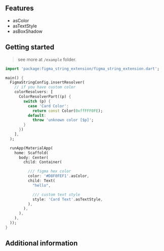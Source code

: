 ## Features

- asColor
- asTextStyle
- asBoxShadow

## Getting started

> see more at `/example` folder.

```dart
import 'package:figma_string_extension/figma_string_extension.dart';

main() {
  FigmaStringConfig.insertResolver(
    // if you have custom color
    colorResolvers: [
      ColorResolverPart((p) {
        switch (p) {
          case 'Card Color':
            return const Color(0xffFFF0FE);
          default:
            throw 'unknown color [$p]';
        }
      })
    ],
  );

  runApp(MaterialApp(
    home: Scaffold(
      body: Center(
        child: Container(

          /// figma hex color
          color: '#D8F0FEF1'.asColor,
          child: Text(
            "hello",

            /// custom text style
            style: 'Card Text'.asTextStyle,
          ),
        ),
      ),
    ),
  ));
}
```

## Additional information

